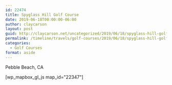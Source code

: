 ```yaml
---
id: 22474
title: Spyglass Hill Golf Course
date: 2019-06-18T00:00:00-06:00
author: claycarson
layout: post
guid: http://claycarson.net/uncategorized/2019/06/18/spyglass-hill-golf-course/
permalink: /timeline/travels/golf-courses/2019/06/18/spyglass-hill-golf-course/
categories:
  - Golf Courses
format: aside
---
```

<div class="media-details">Pebble Beach, CA</div>

[wp_mapbox_gl_js map_id="22347"]